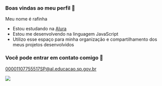 ### Boas vindas ao meu perfil 💙

Meu nome é rafinha

- Estou estudando na [Alura](https://www.alura.com.br)
- Estou me desenvolvendo na linguagem JavaScript
- Utilizo esse espaço para minha organização e compartilhamento dos meus projetos desenvolvidos

### Você pode entrar em contato comigo 📧

00001107755517SP@al.educacao.sp.gov.br

![](https://media1.tenor.com/m/q_jj1u340XAAAAAd/snowball-bunny-carrot.gif)
